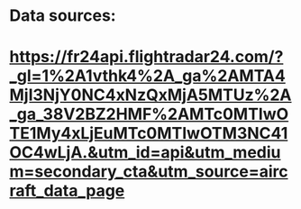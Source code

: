 # Data sources:
# https://fr24api.flightradar24.com/?_gl=1%2A1vthk4%2A_ga%2AMTA4MjI3NjY0NC4xNzQxMjA5MTUz%2A_ga_38V2BZ2HMF%2AMTc0MTIwOTE1My4xLjEuMTc0MTIwOTM3NC41OC4wLjA.&utm_id=api&utm_medium=secondary_cta&utm_source=aircraft_data_page
